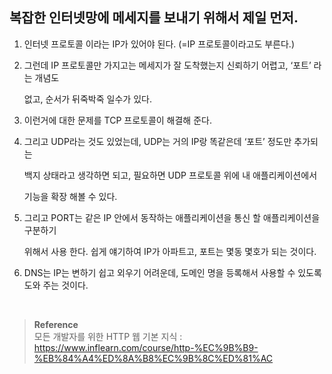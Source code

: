 ## 복잡한 인터넷망에 메세지를 보내기 위해서 제일 먼저.

1. 인터넷 프로토콜 이라는 IP가 있어야 된다. (=IP 프로토콜이라고도 부른다.)

1. 그런데 IP 프로토콜만 가지고는 메세지가 잘 도착했는지 신뢰하기 어렵고, ‘포트’ 라는 개념도 
    
    없고, 순서가 뒤죽박죽 일수가 있다.
    
2. 이런거에 대한 문제를 TCP 프로토콜이 해결해 준다.

1. 그리고 UDP라는 것도 있었는데, UDP는 거의 IP랑 똑같은데 ‘포트’ 정도만 추가되는 
    
    백지 상태라고 생각하면 되고, 필요하면 UDP 프로토콜 위에 내 애플리케이션에서 
    
    기능을 확장 해볼 수 있다.
    
2. 그리고 PORT는 같은 IP 안에서 동작하는 애플리케이션을 통신 할 애플리케이션을 구분하기 
    
    위해서 사용 한다. 쉽게 얘기하여 IP가 아파트고, 포트는 몇동 몇호가 되는 것이다.
    
3. DNS는 IP는 변하기 쉽고 외우기 어려운데, 도메인 명을 등록해서 사용할 수 있도록 도와 주는 것이다.

<br/>


>**Reference** <br/>모든 개발자를 위한 HTTP 웹 기본 지식 : https://www.inflearn.com/course/http-%EC%9B%B9-%EB%84%A4%ED%8A%B8%EC%9B%8C%ED%81%AC